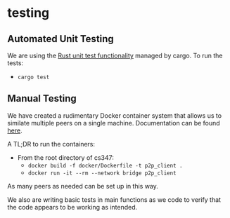 # testing

## Automated Unit Testing
We are using the [Rust unit test functionality](https://doc.rust-lang.org/rust-by-example/testing/unit_testing.html) managed by cargo. To run the tests:
- `cargo test`


## Manual Testing
We have created a rudimentary Docker container system that allows us to similate multiple peers on a single machine. Documentation can be found [here](https://github.com/rubenboero21/cs347/tree/main/docker).

A TL;DR to run the containers:
- From the root directory of cs347:
  - `docker build -f docker/Dockerfile -t p2p_client .`
  - `docker run -it --rm --network bridge p2p_client`

As many peers as needed can be set up in this way. 

We also are writing basic tests in main functions as we code to verify that the code appears to be working as intended.
